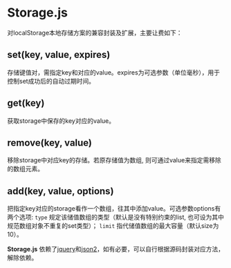 Storage.js
==========

对localStorage本地存储方案的兼容封装及扩展，主要让费如下：

## set(key, value, expires)
存储键值对，需指定key和对应的value。expires为可选参数（单位毫秒），用于控制set成功后的自动过期时间。

## get(key)
获取storage中保存的key对应的value。

## remove(key, value)
移除storage中对应key的存储。若原存储值为数组, 则可通过value来指定需移除的数组元素。

## add(key, value, options)
把指定key对应的storage看作一个数组，往其中添加value。可选参数options有两个选项:  `type` 规定该储值数组的类型（默认是没有特别约束的list, 也可设为其中规范数组对象不重复的set类型）； `limit` 指代储值数组的最大容量（默认size为10）。

**Storage.js** 依赖了[jquery](http://jquery.com/)和[json2](https://github.com/douglascrockford/JSON-js)，如有必要，可以自行根据源码封装对应方法，解除依赖。